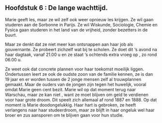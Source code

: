 ## Hoofdstuk 6 : De lange wachttijd.

Marie geeft les, maar ze wil zelf ook weer opnieuw les krijgen. Ze wil gaan studeren aan de Sorbonne in Parijs. Ze wil Wiskunde, Sociologie, Chemie en Fysica gaan studeren in het land van de vrijheid, zonder bezetters in de buurt. 

Maar ze denkt dat ze niet meer kan ontsnappen aan haar job als gouvernante. Ze probeert zichzelf wat bij te scholen. Ze doet dit ‘s avond na haar dagtaak, vanaf 21.00 u en ze staat ‘s ochtends extra vroeg op , zo rond 06.00 u.

Ze weet ook dat concrete plannen voor haar toekomst moeilijk liggen. Ondertussen leert ze ook de oudste zoon van de familie kennen, ze is dan 19 jaar en er worden tussen de 2 jonge mensen zelf al trouwplannen gemaakt. Maar de ouders van de jongen zijn tegen het huwelijk, vooral omdat Marie geen cent bezit. Marie wil op dat moment terug naar Warschau, maar ze kan niet , want ze moet blijven om geld te verdienen voor haar grote droom. Dit speelt zich allemaal af rond 1887 en 1888. Op dat moment is Marie doodongelukkig. Haar hart is gebroken, ze heeft verlangens naar haar studeerdroom, maar ze blijft in haar ongeluk wel haar broer en zus aansporen om te blijven gaan voor hun studie.
